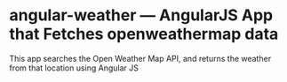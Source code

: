 # angular-weather — AngularJS App that Fetches openweathermap data

This app searches the Open Weather Map API, and returns the weather from that location using Angular JS


